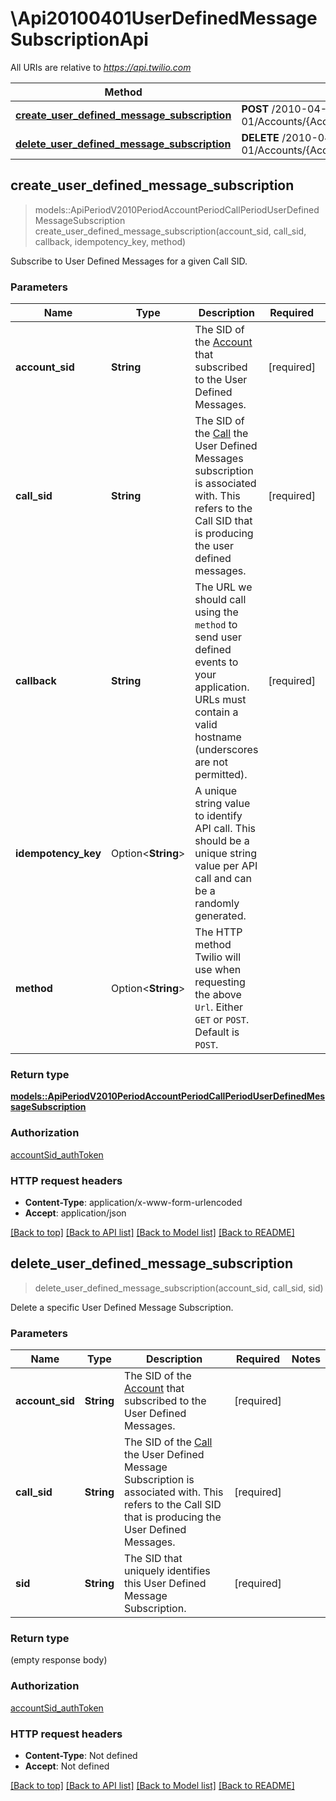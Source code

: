 # \Api20100401UserDefinedMessageSubscriptionApi

All URIs are relative to *https://api.twilio.com*

Method | HTTP request | Description
------------- | ------------- | -------------
[**create_user_defined_message_subscription**](Api20100401UserDefinedMessageSubscriptionApi.md#create_user_defined_message_subscription) | **POST** /2010-04-01/Accounts/{AccountSid}/Calls/{CallSid}/UserDefinedMessageSubscriptions.json | 
[**delete_user_defined_message_subscription**](Api20100401UserDefinedMessageSubscriptionApi.md#delete_user_defined_message_subscription) | **DELETE** /2010-04-01/Accounts/{AccountSid}/Calls/{CallSid}/UserDefinedMessageSubscriptions/{Sid}.json | 



## create_user_defined_message_subscription

> models::ApiPeriodV2010PeriodAccountPeriodCallPeriodUserDefinedMessageSubscription create_user_defined_message_subscription(account_sid, call_sid, callback, idempotency_key, method)


Subscribe to User Defined Messages for a given Call SID.

### Parameters


Name | Type | Description  | Required | Notes
------------- | ------------- | ------------- | ------------- | -------------
**account_sid** | **String** | The SID of the [Account](https://www.twilio.com/docs/iam/api/account) that subscribed to the User Defined Messages. | [required] |
**call_sid** | **String** | The SID of the [Call](https://www.twilio.com/docs/voice/api/call-resource) the User Defined Messages subscription is associated with. This refers to the Call SID that is producing the user defined messages. | [required] |
**callback** | **String** | The URL we should call using the `method` to send user defined events to your application. URLs must contain a valid hostname (underscores are not permitted). | [required] |
**idempotency_key** | Option<**String**> | A unique string value to identify API call. This should be a unique string value per API call and can be a randomly generated. |  |
**method** | Option<**String**> | The HTTP method Twilio will use when requesting the above `Url`. Either `GET` or `POST`. Default is `POST`. |  |

### Return type

[**models::ApiPeriodV2010PeriodAccountPeriodCallPeriodUserDefinedMessageSubscription**](api.v2010.account.call.user_defined_message_subscription.md)

### Authorization

[accountSid_authToken](../README.md#accountSid_authToken)

### HTTP request headers

- **Content-Type**: application/x-www-form-urlencoded
- **Accept**: application/json

[[Back to top]](#) [[Back to API list]](../README.md#documentation-for-api-endpoints) [[Back to Model list]](../README.md#documentation-for-models) [[Back to README]](../README.md)


## delete_user_defined_message_subscription

> delete_user_defined_message_subscription(account_sid, call_sid, sid)


Delete a specific User Defined Message Subscription.

### Parameters


Name | Type | Description  | Required | Notes
------------- | ------------- | ------------- | ------------- | -------------
**account_sid** | **String** | The SID of the [Account](https://www.twilio.com/docs/iam/api/account) that subscribed to the User Defined Messages. | [required] |
**call_sid** | **String** | The SID of the [Call](https://www.twilio.com/docs/voice/api/call-resource) the User Defined Message Subscription is associated with. This refers to the Call SID that is producing the User Defined Messages. | [required] |
**sid** | **String** | The SID that uniquely identifies this User Defined Message Subscription. | [required] |

### Return type

 (empty response body)

### Authorization

[accountSid_authToken](../README.md#accountSid_authToken)

### HTTP request headers

- **Content-Type**: Not defined
- **Accept**: Not defined

[[Back to top]](#) [[Back to API list]](../README.md#documentation-for-api-endpoints) [[Back to Model list]](../README.md#documentation-for-models) [[Back to README]](../README.md)


